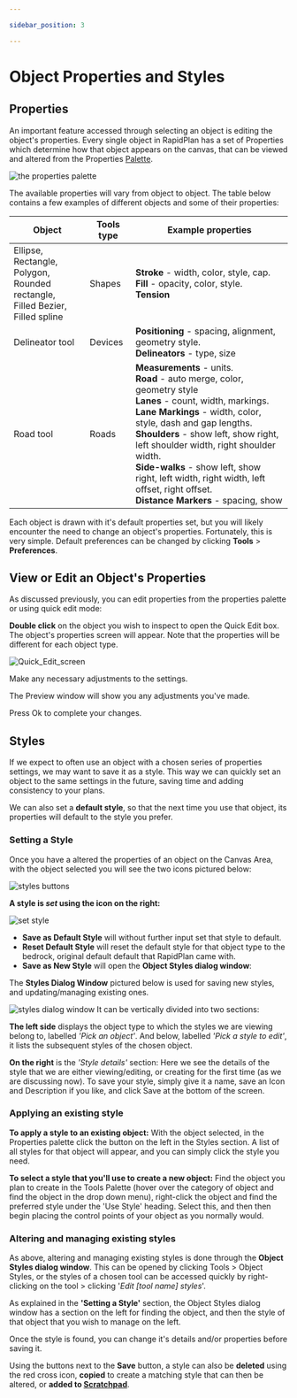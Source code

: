 ```yaml
---

sidebar_position: 3

---
```

# Object Properties and Styles

## Properties

An important feature accessed through selecting an object is editing the object's properties. Every single object in RapidPlan has a set of Properties which determine how that object appears on the canvas, that can be viewed and altered from the Properties [Palette](/docs/rapidplan/the-rapidplan-screen/your-workspace.md).

![the properties palette](./assets/The-Properties-Palette.png)

The available properties will vary from object to object. The table below contains a few examples of different objects and some of their properties:

|Object                                                                            | Tools type |Example properties                                                                           |
|----------------------------------------------------------------------------------|------------|---------------------------------------------------------------------------------------------|
| Ellipse, Rectangle,<br /> Polygon, Rounded rectangle,<br /> Filled Bezier, Filled spline  | Shapes     | **Stroke** - width, color, style, cap.  <br />**Fill** - opacity, color, style.  <br />**Tension**|
| Delineator tool                                                                  | Devices    | **Positioning** - spacing, alignment, geometry style.  <br />**Delineators** - type, size      |
| Road tool                                                                        | Roads      | **Measurements** - units.  <br />**Road** - auto merge, color, geometry style  <br />**Lanes** - count, width, markings.  <br />**Lane Markings** - width, color, style, dash and gap lengths.  <br />**Shoulders** - show left, show right, left shoulder width, right shoulder width.  <br />**Side-walks** - show left, show right, left width, right width, left offset, right offset.  <br />**Distance Markers** - spacing, show         |

Each object is drawn with it's default properties set, but you will likely encounter the need to change an object's properties. Fortunately, this is very simple. Default preferences can be changed by clicking **Tools** > **Preferences**.

## View or Edit an Object's Properties

 As discussed previously, you can edit properties from the properties palette or using quick edit mode:

 **Double click** on the object you wish to inspect to open the Quick Edit box. The object's properties screen will appear. Note that the properties will be different for each object type.

 ![Quick_Edit_screen](./assets/Quick_Edit_screen.png)

Make any necessary adjustments to the settings.

The Preview window will show you any adjustments you've made.

Press Ok to complete your changes.

## Styles

If we expect to often use an object with a chosen series of properties settings, we may want to save it as a style. This way we can quickly set an object to the same settings in the future, saving time and adding consistency to your plans.

We can also set a **default style**, so that the next time you use that object, its properties will default to the style you prefer.

### Setting a Style

Once you have a altered the properties of an object on the Canvas Area, with the object selected you will see the two icons pictured below:

![styles buttons](./assets/styles-eg.jpg)

**A style is *set* using the icon on the right:**

![set style](./assets/set-style.png)

- **Save as Default Style** will without further input set that style to default.
- **Reset Default Style** will reset the default style for that object type to the bedrock, original default default that RapidPlan came with.
- **Save as New Style** will open the **Object Styles dialog window**:

The **Styles Dialog Window** pictured below is used for saving new styles, and updating/managing existing ones.

![styles dialog window](./assets/styles-dialog.png)
It can be vertically divided into two sections:

**The left side** displays the object type to which the styles we are viewing belong to, labelled *'Pick an object'*. And below, labelled *'Pick a style to edit'*, it lists the subsequent styles of the chosen object.

**On the right** is the *'Style details'* section: Here we see the details of the style that we are either viewing/editing, or creating for the first time (as we are discussing now). To save your style, simply give it a name, save an Icon and Description if you like, and click Save at the bottom of the screen.

### Applying an existing style

**To apply a style to an existing object:** With the object selected, in the Properties palette click the button on the left in the Styles section. A list of all styles for that object will appear, and you can simply click the style you need.

**To select a style that you'll use to create a new object:** Find the object you plan to create in the Tools Palette (hover over the category of object and find the object in the drop down menu), right-click the object and find the preferred style under the 'Use Style' heading. Select this, and then then begin placing the control points of your object as you normally would.

### Altering and managing existing styles

As above, altering and managing existing styles is done through the **Object Styles dialog window**. This can be opened by clicking Tools > Object Styles, or the styles of a chosen tool can be accessed quickly by right-clicking on the tool > clicking '*Edit [tool name] styles*'.

As explained in the **'Setting a Style'** section, the Object Styles dialog window has a section on the left for finding the object, and then the style of that object that you wish to manage on the left.

Once the style is found, you can change it's details and/or properties before saving it.

Using the buttons next to the **Save** button, a style can also be **deleted** using the red cross icon, **copied** to create a matching style that can then be altered, or **added to [Scratchpad](/docs/rapidplan/the-rapidplan-screen/the-scratch-pad.md)**.
